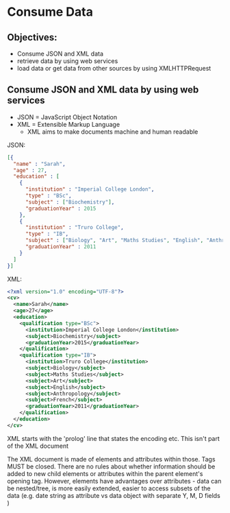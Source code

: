 # Consume Data

## Objectives:

- Consume JSON and XML data
- retrieve data by using web services
- load data or get data from other sources by using XMLHTTPRequest

## Consume JSON and XML data by using web services

- JSON = JavaScript Object Notation
- XML = Extensible Markup Language
  - XML aims to make documents machine and human readable

JSON:
```json
[{
  "name" : "Sarah",
  "age" : 27,
  "education" : [
    {
      "institution" : "Imperial College London",
      "type" : "BSc",
      "subject" : ["Biochemistry"],
      "graduationYear" : 2015
    },
    {
      "institution" : "Truro College",
      "type" : "IB",
      "subject" : ["Biology", "Art", "Maths Studies", "English", "Anthropology", "French", ""],
      "graduationYear" : 2011
    }
  ]
}]
```

XML:
```xml
<?xml version="1.0" encoding="UTF-8"?>
<cv>
  <name>Sarah</name>
  <age>27</age>
  <education>
    <qualification type="BSc">
      <institution>Imperial College London</institution>
      <subject>Biochemistry</subject>
      <graduationYear>2015</graduationYear>
    </qualification>
    <qualification type="IB">
      <institution>Truro College</institution>
      <subject>Biology</subject>
      <subject>Maths Studies</subject>
      <subject>Art</subject>
      <subject>English</subject>
      <subject>Anthropology</subject>
      <subject>French</subject>
      <graduationYear>2011</graduationYear>
    </qualification>
  </education>
</cv>
```

XML starts with the 'prolog' line that states the encoding etc. This isn't part of the XML document

The XML document is made of elements and attributes within those. Tags MUST be closed. There are no rules about whether information should be added to new child elements or attributes within the parent element's opening tag. However, elements have advantages over attributes - data can be nested/tree, is more easily extended, easier to access subsets of the data (e.g. date string as attribute vs data object with separate Y, M, D fields )
